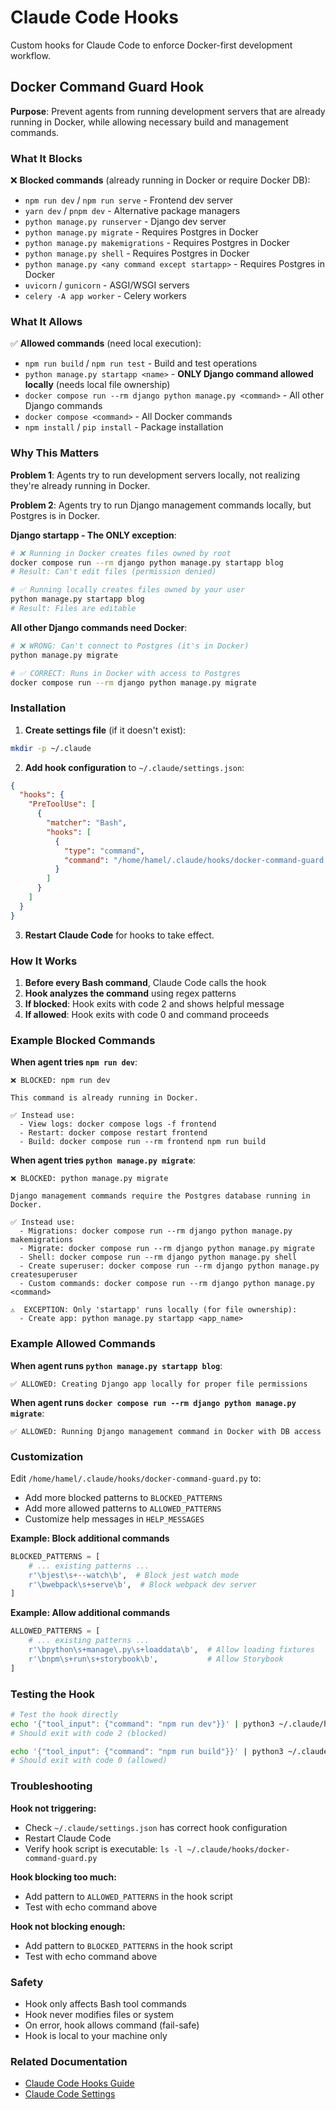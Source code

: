 # Claude Code Hooks

Custom hooks for Claude Code to enforce Docker-first development workflow.

## Docker Command Guard Hook

**Purpose**: Prevent agents from running development servers that are already running in Docker, while allowing necessary build and management commands.

### What It Blocks

❌ **Blocked commands** (already running in Docker or require Docker DB):
- `npm run dev` / `npm run serve` - Frontend dev server
- `yarn dev` / `pnpm dev` - Alternative package managers
- `python manage.py runserver` - Django dev server
- `python manage.py migrate` - Requires Postgres in Docker
- `python manage.py makemigrations` - Requires Postgres in Docker
- `python manage.py shell` - Requires Postgres in Docker
- `python manage.py <any command except startapp>` - Requires Postgres in Docker
- `uvicorn` / `gunicorn` - ASGI/WSGI servers
- `celery -A app worker` - Celery workers

### What It Allows

✅ **Allowed commands** (need local execution):
- `npm run build` / `npm run test` - Build and test operations
- `python manage.py startapp <name>` - **ONLY Django command allowed locally** (needs local file ownership)
- `docker compose run --rm django python manage.py <command>` - All other Django commands
- `docker compose <command>` - All Docker commands
- `npm install` / `pip install` - Package installation

### Why This Matters

**Problem 1**: Agents try to run development servers locally, not realizing they're already running in Docker.

**Problem 2**: Agents try to run Django management commands locally, but Postgres is in Docker.

**Django startapp - The ONLY exception**:
```bash
# ❌ Running in Docker creates files owned by root
docker compose run --rm django python manage.py startapp blog
# Result: Can't edit files (permission denied)

# ✅ Running locally creates files owned by your user
python manage.py startapp blog
# Result: Files are editable
```

**All other Django commands need Docker**:
```bash
# ❌ WRONG: Can't connect to Postgres (it's in Docker)
python manage.py migrate

# ✅ CORRECT: Runs in Docker with access to Postgres
docker compose run --rm django python manage.py migrate
```

### Installation

1. **Create settings file** (if it doesn't exist):
```bash
mkdir -p ~/.claude
```

2. **Add hook configuration** to `~/.claude/settings.json`:
```json
{
  "hooks": {
    "PreToolUse": [
      {
        "matcher": "Bash",
        "hooks": [
          {
            "type": "command",
            "command": "/home/hamel/.claude/hooks/docker-command-guard.py"
          }
        ]
      }
    ]
  }
}
```

3. **Restart Claude Code** for hooks to take effect.

### How It Works

1. **Before every Bash command**, Claude Code calls the hook
2. **Hook analyzes the command** using regex patterns
3. **If blocked**: Hook exits with code 2 and shows helpful message
4. **If allowed**: Hook exits with code 0 and command proceeds

### Example Blocked Commands

**When agent tries `npm run dev`**:
```
❌ BLOCKED: npm run dev

This command is already running in Docker.

✅ Instead use:
  - View logs: docker compose logs -f frontend
  - Restart: docker compose restart frontend
  - Build: docker compose run --rm frontend npm run build
```

**When agent tries `python manage.py migrate`**:
```
❌ BLOCKED: python manage.py migrate

Django management commands require the Postgres database running in Docker.

✅ Instead use:
  - Migrations: docker compose run --rm django python manage.py makemigrations
  - Migrate: docker compose run --rm django python manage.py migrate
  - Shell: docker compose run --rm django python manage.py shell
  - Create superuser: docker compose run --rm django python manage.py createsuperuser
  - Custom commands: docker compose run --rm django python manage.py <command>

⚠️  EXCEPTION: Only 'startapp' runs locally (for file ownership):
  - Create app: python manage.py startapp <app_name>
```

### Example Allowed Commands

**When agent runs `python manage.py startapp blog`**:
```
✅ ALLOWED: Creating Django app locally for proper file permissions
```

**When agent runs `docker compose run --rm django python manage.py migrate`**:
```
✅ ALLOWED: Running Django management command in Docker with DB access
```

### Customization

Edit `/home/hamel/.claude/hooks/docker-command-guard.py` to:

- Add more blocked patterns to `BLOCKED_PATTERNS`
- Add more allowed patterns to `ALLOWED_PATTERNS`
- Customize help messages in `HELP_MESSAGES`

**Example: Block additional commands**
```python
BLOCKED_PATTERNS = [
    # ... existing patterns ...
    r'\bjest\s+--watch\b',  # Block jest watch mode
    r'\bwebpack\s+serve\b',  # Block webpack dev server
]
```

**Example: Allow additional commands**
```python
ALLOWED_PATTERNS = [
    # ... existing patterns ...
    r'\bpython\s+manage\.py\s+loaddata\b',  # Allow loading fixtures
    r'\bnpm\s+run\s+storybook\b',           # Allow Storybook
]
```

### Testing the Hook

```bash
# Test the hook directly
echo '{"tool_input": {"command": "npm run dev"}}' | python3 ~/.claude/hooks/docker-command-guard.py
# Should exit with code 2 (blocked)

echo '{"tool_input": {"command": "npm run build"}}' | python3 ~/.claude/hooks/docker-command-guard.py
# Should exit with code 0 (allowed)
```

### Troubleshooting

**Hook not triggering:**
- Check `~/.claude/settings.json` has correct hook configuration
- Restart Claude Code
- Verify hook script is executable: `ls -l ~/.claude/hooks/docker-command-guard.py`

**Hook blocking too much:**
- Add pattern to `ALLOWED_PATTERNS` in the hook script
- Test with echo command above

**Hook not blocking enough:**
- Add pattern to `BLOCKED_PATTERNS` in the hook script
- Test with echo command above

### Safety

- Hook only affects Bash tool commands
- Hook never modifies files or system
- On error, hook allows command (fail-safe)
- Hook is local to your machine only

### Related Documentation

- [Claude Code Hooks Guide](https://docs.claude.com/en/docs/claude-code/hooks-guide.md)
- [Claude Code Settings](https://docs.claude.com/en/docs/claude-code/settings)
